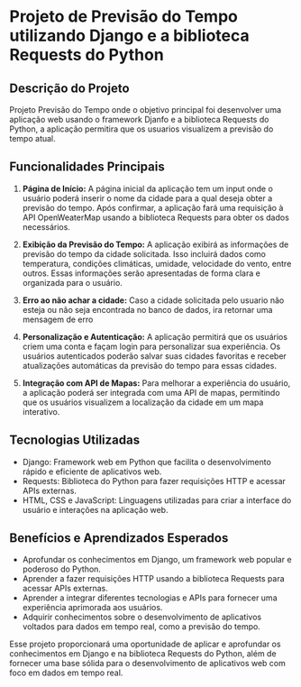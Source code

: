 # Projeto de Previsão do Tempo utilizando Django e a biblioteca Requests do Python

## Descrição do Projeto
Projeto Previsão do Tempo onde o objetivo principal foi desenvolver uma aplicação web usando o framework Djanfo e a biblioteca Requests do Python, a aplicação permitira que os usuarios visualizem a previsão do tempo atual. 


## Funcionalidades Principais
1. **Página de Início:** A página inicial da aplicação tem um input onde o usuário poderá inserir o nome da cidade para a qual deseja obter a previsão do tempo. Após confirmar, a aplicação fará uma requisição à API OpenWeaterMap usando a biblioteca Requests para obter os dados necessários.

2. **Exibição da Previsão do Tempo:** A aplicação exibirá as informações de previsão do tempo da cidade solicitada. Isso incluirá dados como temperatura, condições climáticas, umidade, velocidade do vento, entre outros. Essas informações serão apresentadas de forma clara e organizada para o usuário.

3. **Erro ao não achar a cidade:** Caso a cidade solicitada pelo usuario não esteja ou não seja encontrada no banco de dados, ira retornar uma mensagem de erro

4. **Personalização e Autenticação:** A aplicação permitirá que os usuários criem uma conta e façam login para personalizar sua experiência. Os usuários autenticados poderão salvar suas cidades favoritas e receber atualizações automáticas da previsão do tempo para essas cidades.

5. **Integração com API de Mapas:** Para melhorar a experiência do usuário, a aplicação poderá ser integrada com uma API de mapas, permitindo que os usuários visualizem a localização da cidade em um mapa interativo.

## Tecnologias Utilizadas
- Django: Framework web em Python que facilita o desenvolvimento rápido e eficiente de aplicativos web.
- Requests: Biblioteca do Python para fazer requisições HTTP e acessar APIs externas.
- HTML, CSS e JavaScript: Linguagens utilizadas para criar a interface do usuário e interações na aplicação web.


## Benefícios e Aprendizados Esperados
- Aprofundar os conhecimentos em Django, um framework web popular e poderoso do Python.
- Aprender a fazer requisições HTTP usando a biblioteca Requests para acessar APIs externas.
- Aprender a integrar diferentes tecnologias e APIs para fornecer uma experiência aprimorada aos usuários.
- Adquirir conhecimentos sobre o desenvolvimento de aplicativos voltados para dados em tempo real, como a previsão do tempo.

Esse projeto proporcionará uma oportunidade de aplicar e aprofundar os conhecimentos em Django e na biblioteca Requests do Python, além de fornecer uma base sólida para o desenvolvimento de aplicativos web com foco em dados em tempo real.